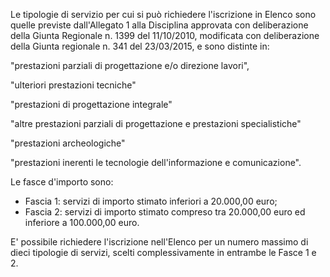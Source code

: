 Le tipologie di servizio per cui si può richiedere l'iscrizione in Elenco sono quelle previste dall'Allegato 1 alla Disciplina approvata con deliberazione della Giunta Regionale n. 1399 del 11/10/2010, modificata con deliberazione della Giunta regionale n. 341 del 23/03/2015, e sono distinte in:

"prestazioni parziali di progettazione e/o direzione lavori",

"ulteriori prestazioni tecniche"

"prestazioni di progettazione integrale"

"altre prestazioni parziali di progettazione e prestazioni specialistiche"

"prestazioni archeologiche"

"prestazioni inerenti le tecnologie dell'informazione e comunicazione".

Le fasce d'importo sono:
- Fascia 1: servizi di importo stimato inferiori a 20.000,00 euro;
- Fascia 2: servizi di importo stimato compreso tra 20.000,00 euro ed inferiore a 100.000,00 euro.

E' possibile richiedere l'iscrizione nell'Elenco per un numero massimo di dieci tipologie di servizi, scelti complessivamente in entrambe le Fasce 1 e 2.
